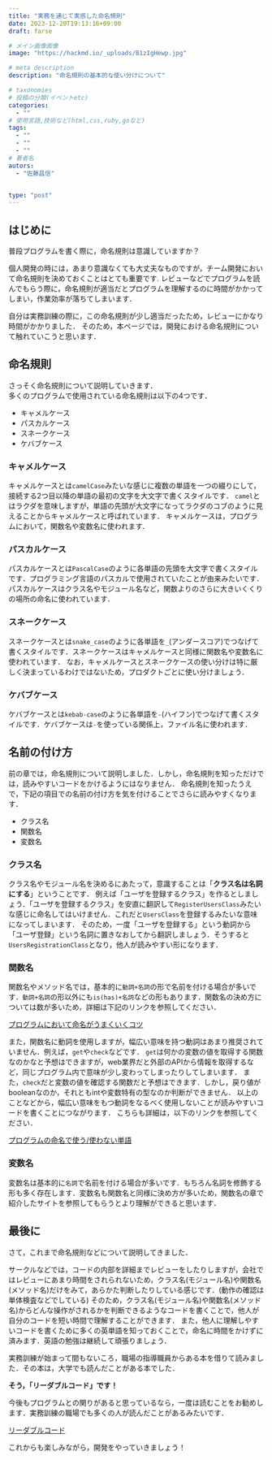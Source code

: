 ```yaml
---
title: "実務を通じて実感した命名規則"
date: 2023-12-20T19:13:16+09:00
draft: farse

# メイン画像画像
image: "https://hackmd.io/_uploads/B1zIgHewp.jpg"

# meta description
description: "命名規則の基本的な使い分けについて"

# taxonomies
# 投稿の分類(イベントetc)
categories:
  - ""
# 使用言語,技術など(html,css,ruby,goなど)
tags:
  - ""
  - ""
  - ""
# 著者名
autors:
  - "佐藤昌信"


type: "post"
---
```

## はじめに

普段プログラムを書く際に，命名規則は意識していますか？

個人開発の時には，あまり意識なくても大丈夫なものですが，チーム開発において命名規則を決めておくことはとても重要です.
レビューなどでプログラムを読んでもらう際に，命名規則が適当だとプログラムを理解するのに時間がかかってしまい，作業効率が落ちてしまいます．

自分は実務訓練の際に，この命名規則が少し適当だったため，レビューにかなり時間がかかりました．
そのため，本ページでは，開発における命名規則について触れていこうと思います．

## 命名規則

さっそく命名規則について説明していきます．</br>
多くのプログラムで使用されている命名規則は以下の4つです．

- キャメルケース
- パスカルケース
- スネークケース
- ケバブケース

### キャメルケース

キャメルケースとは`camelCase`みたいな感じに複数の単語を一つの綴りにして，接続する2つ目以降の単語の最初の文字を大文字で書くスタイルです．
`camel`とはラクダを意味しますが，単語の先頭が大文字になってラクダのコブのように見えることからキャメルケースと呼ばれています．
キャメルケースは，プログラムにおいて，関数名や変数名に使われます．

### パスカルケース

パスカルケースとは`PascalCase`のように各単語の先頭を大文字で書くスタイルです．プログラミング言語のパスカルで使用されていたことが由来みたいです．パスカルケースはクラス名やモジュール名など，関数よりのさらに大きいくくりの場所の命名に使われています．

### スネークケース

スネークケースとは`snake_case`のように各単語を`_`(アンダースコア)でつなげて書くスタイルです．スネークケースはキャメルケースと同様に関数名や変数名に使われています．
なお，キャメルケースとスネークケースの使い分けは特に厳しく決まっているわけではないため，プロダクトごとに使い分けましょう．

### ケバブケース

ケバブケースとは`kebab-case`のように各単語を`-`(ハイフン)でつなげて書くスタイルです．ケバブケースは`-`を使っている関係上，ファイル名に使われます．

## 名前の付け方

前の章では，命名規則について説明しました．しかし，命名規則を知っただけでは，読みやすいコードをかけるようにはなりません．
命名規則を知ったうえで，下記の項目での名前の付け方を気を付けることでさらに読みやすくなります．

- クラス名
- 関数名
- 変数名

### クラス名

クラス名やモジュール名を決めるにあたって，意識することは「**クラス名は名詞にする**」ということです．
例えば「ユーザを登録するクラス」を作るとしましょう．「ユーザを登録するクラス」を安直に翻訳して`RegisterUsersClass`みたいな感じに命名してはいけません．これだと`UsersClass`を登録するみたいな意味になってしまいます．
そのため，一度「ユーザを登録する」という動詞から「ユーザ登録」という名詞に置きなおしてから翻訳しましょう．そうすると`UsersRegistrationClass`となり，他人が読みやすい形になります．

### 関数名

関数名やメソッド名では，基本的に`動詞+名詞`の形で名前を付ける場合が多いです．`動詞+名詞`の形以外にも`is(has)+名詞`などの形もあります．関数名の決め方については数が多いため，詳細は下記のリンクを参照してください．

[プログラムにおいて命名がうまくいくコツ](https://aimstogeek.hatenablog.com/entry/2023/01/17/121609)

また，関数名に動詞を使用しますが，幅広い意味を持つ動詞はあまり推奨されていません．例えば，`get`や`check`などです．
`get`は何かの変数の値を取得する関数なのかなと予想はできますが，web業界だと外部のAPIから情報を取得するなど，同じプログラム内で意味が少し変わってしまったりしてしまいます．
また，`check`だと変数の値を確認する関数だと予想はできます．しかし，戻り値がbooleanなのか，それともintや変数特有の型なのか判断ができません．
以上のことなどから，幅広い意味をもつ動詞をなるべく使用しないことが読みやすいコードを書くことにつながります．
こちらも詳細は，以下のリンクを参照してください．

[プログラムの命名で使う/使わない単語](https://web-camp.io/magazine/archives/117113)

### 変数名

変数名は基本的に`名詞`で名前を付ける場合が多いです．もちろん名詞を修飾する形も多く存在します．変数名も関数名と同様に決め方が多いため，関数名の章で紹介したサイトを参照してもらうとより理解ができると思います．

## 最後に

さて，これまで命名規則などについて説明してきました．

サークルなどでは，コードの内部を詳細までレビューをしたりしますが，会社ではレビューにあまり時間をされられないため，クラス名(モジュール名)や関数名(メソッド名)だけをみて，あらかた判断したりしている感じです．(動作の確認は単体検査などでしている)
そのため，クラス名(モジュール名)や関数名(メソッド名)からどんな操作がされるかを判断できるようなコードを書くことで，他人が自分のコードを短い時間で理解することができます．
また，他人に理解しやすいコードを書くために多くの英単語を知っておくことで，命名に時間をかけずに済みます．英語の勉強は継続して頑張りましょう．

実務訓練が始まって間もないころ，職場の指導職員からある本を借りて読みました．その本は，大学でも読んだことがある本でした．

**そう，「リーダブルコード」です！**

今後もプログラムとの関りがあると思っているなら，一度は読むことをお勧めします．実務訓練の職場でも多くの人が読んだことがあるみたいです．

[リーダブルコード](https://amzn.asia/d/4e4xj3u)

これからも楽しみながら，開発をやっていきましょう！
